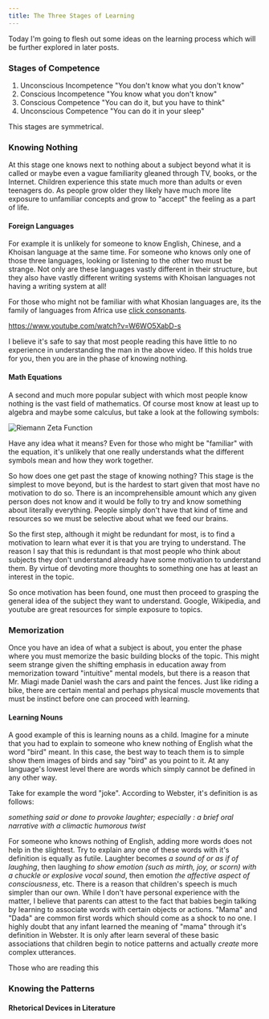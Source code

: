 ```yaml
---
title: The Three Stages of Learning
---
```


Today I'm going to flesh out some ideas on the learning process which will be further explored in later posts.

### Stages of Competence

1. Unconscious Incompetence "You don't know what you don't know"
2. Conscious Incompetence "You know what you don't know"
3. Conscious Competence "You can do it, but you have to think"
4. Unconscious Competence "You can do it in your sleep"

This stages are symmetrical.

### Knowing Nothing

At this stage one knows next to nothing about a subject beyond what it is called or maybe even a vague familiarity gleaned through TV, books, or the Internet. Children experience this state much more than adults or even teenagers do. As people grow older they likely have much more lite exposure to unfamiliar concepts and grow to "accept" the feeling as a part of life.


#### Foreign Languages

For example it is unlikely for someone to know English, Chinese, and a Khoisan language at the same time. For someone who knows only one of those three languages, looking or listening to the other two must be strange. Not only are these languages vastly different in their structure, but they also have vastly different writing systems with Khoisan languages not having a writing system at all!

For those who might not be familiar with what Khosian languages are, its the family of languages from Africa use [click consonants](https://en.wikipedia.org/wiki/Click_consonant).

https://www.youtube.com/watch?v=W6WO5XabD-s

I believe it's safe to say that most people reading this have little to no experience in understanding the man in the above video. If this holds true for you, then you are in the phase of knowing nothing.


#### Math Equations

A second and much more popular subject with which most people know nothing is the vast field of mathematics. Of course most know at least up to algebra and maybe some calculus, but take a look at the following symbols:

![Riemann Zeta Function](https://wikimedia.org/api/rest_v1/media/math/render/svg/a3fcf25a25ab3049011a55396602aa163f44a82b)

Have any idea what it means? Even for those who might be "familiar" with the equation, it's unlikely that one really understands what the different symbols mean and how they work together.

So how does one get past the stage of knowing nothing? This stage is the simplest to move beyond, but is the hardest to start given that most have no motivation to do so. There is an incomprehensible amount which any given person does not know and it would be folly to try and know something about literally everything. People simply don't have that kind of time and resources so we must be selective about what we feed our brains.

So the first step, although it might be redundant for most, is to find a motivation to learn what ever it is that you are trying to understand. The reason I say that this is redundant is that most people who think about subjects they don't understand already have some motivation to understand them. By virtue of devoting more thoughts to something one has at least an interest in the topic.

So once motivation has been found, one must then proceed to grasping the general idea of the subject they want to understand. Google, Wikipedia, and youtube are great resources for simple exposure to topics.

### Memorization

Once you have an idea of what a subject is about, you enter the phase where you must memorize the basic building blocks of the topic. This might seem strange given the shifting emphasis in education away from memorization toward "intuitive" mental models, but there is a reason that Mr. Miagi made Daniel wash the cars and paint the fences. Just like riding a bike, there are certain mental and perhaps physical muscle movements that must be instinct before one can proceed with learning.

#### Learning Nouns

A good example of this is learning nouns as a child. Imagine for a minute that you had to explain to someone who knew nothing of English what the word "bird" meant. In this case, the best way to teach them is to simple show them images of birds and say "bird" as you point to it. At any language's lowest level there are words which simply cannot be defined in any other way.

Take for example the word "joke". According to Webster, it's definition is as follows:

*something said or done to provoke laughter; especially :  a brief oral narrative with a climactic humorous twist*

For someone who knows nothing of English, adding more words does not help in the slightest. Try to explain any one of these words with it's definition is equally as futile. Laughter becomes *a sound of or as if of laughing*, then laughing *to show emotion (such as mirth, joy, or scorn) with a chuckle or explosive vocal sound*, then emotion *the affective aspect of consciousness*, etc. There is a reason that children's speech is much simpler than our own. While I don't have personal experience with the matter, I believe that parents can attest to the fact that babies begin talking by learning to associate words with certain objects or actions. "Mama" and "Dada" are common first words which should come as a shock to no one. I highly doubt that any infant learned the meaning of "mama" through it's definition in Webster. It is only after learn several of these basic associations that children begin to notice patterns and actually *create* more complex utterances.

Those who are reading this

### Knowing the Patterns

#### Rhetorical Devices in Literature
